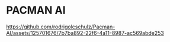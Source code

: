 # PACMAN AI

https://github.com/rodrigolcschulz/Pacman-AI/assets/125701676/7b7ba892-22f6-4a11-8987-ac569abde253


